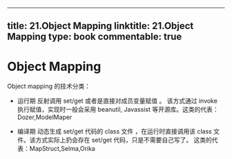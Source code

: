 
---
title: 21.Object Mapping
linktitle: 21.Object Mapping
type: book
commentable: true
---

# Object Mapping

Object mapping 的技术分类：

- 运行期 反射调用 set/get 或者是直接对成员变量赋值 。 该方式通过 invoke 执行赋值，实现时一般会采用 beanutil, Javassist 等开源库。这类的代表：Dozer,ModelMaper

- 编译期 动态生成 set/get 代码的 class 文件 ，在运行时直接调用该 class 文件。该方式实际上扔会存在 set/get 代码，只是不需要自己写了。 这类的代表：MapStruct,Selma,Orika

    